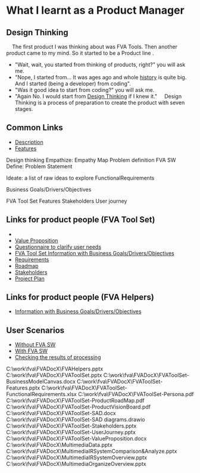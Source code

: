 # What I learnt as a Product Manager
## Design Thinking
&nbsp;&nbsp;&nbsp; The first product I was thinking about was FVA Tools.
Then another product came to my mind. So it started to be a Product line .
- "Wait, wait, you started from thinking of products, right?" you will ask me.
- "Nope, I started from... It was ages ago and whole [history](../README.md#history) is quite big. And I started (being a developer) from coding".
- "Was it good idea to start from coding?" you will ask me. 
- "Again No. I would start from [Design Thinking](FVADocX/DesignThinking.pptx) if I knew it." 
&nbsp;&nbsp;&nbsp; Design Thinking is a process of preparation to create the product with seven stages.

## Common Links
- [Description](#description)
- [Features](#features)

Design thinking
Empathize: Empathy Map
Problem definition                                                                                                                                                                                 FVA SW 
Define: Problem Statement 

Ideate: a list of raw ideas to explore
FunctionalRequirements

Business Goals/Drivers/Objectives

FVA Tool Set Features
Stakeholders
User journey
## Links for product people (FVA Tool Set)
- 
- [Value Proposition](FVADocX/ValueProposition.docx)
- [Questionnaire to clarify user needs](https://docs.google.com/forms/d/1EI3oOumRnHxDjEYgV6PFB-AMfV5plLtuV2r5S8BYn_g/)
- [FVA Tool Set Information with Business Goals/Drivers/Objectives](FVADocX/FVAToolSet.pptx)
- [Requirements](FVADocMD/REQUIREMENTS.md)
- [Roadmap](https://github.com/dimanikulin/fva/projects/4)
- [Stakeholders](FVADocX/FVAToolSetStakeholders.pptx)
- [Project Plan](FVADocX/FVA.pod)

## Links for product people (FVA Helpers)
- [Information with Business Goals/Drivers/Objectives](FVADocX/FVAHelpers.pptx)

## User Scenarios 
- [Without FVA SW](https://youtu.be/_bLXFdIDZtA)
- [With FVA SW](https://youtu.be/-xnUsO7zW2s)
- [Checking the results of processing](https://youtu.be/NIsVYyioDnM)

C:\work\fva\FVADocX\FVAHelpers.pptx
C:\work\fva\FVADocX\FVAToolSet.pptx
C:\work\fva\FVADocX\FVAToolSet-BusinessModelCanvas.docx
C:\work\fva\FVADocX\FVAToolSet-Features.pptx
C:\work\fva\FVADocX\FVAToolSet-FunctionalRequirements.xlsx
C:\work\fva\FVADocX\FVAToolSet-Persona.pdf
C:\work\fva\FVADocX\FVAToolSet-ProductRoadMap.pdf
C:\work\fva\FVADocX\FVAToolSet-ProductVisionBoard.pdf
C:\work\fva\FVADocX\FVAToolSet-SAD.docx
C:\work\fva\FVADocX\FVAToolSet-SAD diagrams.drawio
C:\work\fva\FVADocX\FVAToolSet-Stakeholders.pptx
C:\work\fva\FVADocX\FVAToolSet-UserJourney.pptx
C:\work\fva\FVADocX\FVAToolSet-ValueProposition.docx
C:\work\fva\FVADocX\MultimediaData.pptx
C:\work\fva\FVADocX\MultimediaIRSystemComparison&Analyze.pptx
C:\work\fva\FVADocX\MultimediaIRSystemOverview.pptx
C:\work\fva\FVADocX\MultimediaOrganizeOverview.pptx
